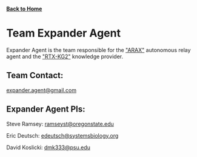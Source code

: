 [**Back to Home**](../..)

# Team Expander Agent

Expander Agent is the team responsible for the 
["ARAX"](../../architecture/ara/arax) autonomous relay agent and the 
["RTX-KG2"](../../architecture/kp/rtx-kg2) knowledge provider.

## Team Contact:

expander.agent@gmail.com

## Expander Agent PIs:

Steve Ramsey: ramseyst@oregonstate.edu

Eric Deutsch: edeutsch@systemsbiology.org

David Koslicki: dmk333@psu.edu

